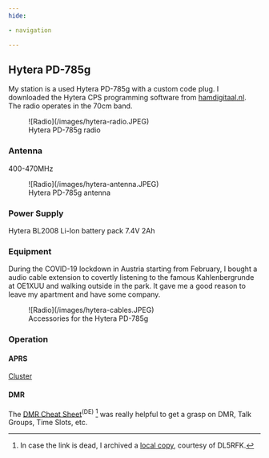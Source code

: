```yaml
---
hide:

- navigation

---
```


## Hytera PD-785g

My station is a used Hytera PD-785g with a custom code plug. I downloaded the Hytera CPS programming software
from [hamdigitaal.nl](https://www.hamdigitaal.nl/hytera-software-1/). The radio operates in the 70cm band.

<figure markdown>
  ![Radio](/images/hytera-radio.JPEG)
  <figcaption>Hytera PD-785g radio</figcaption>
</figure>

### Antenna

400-470MHz

<figure markdown>
  ![Radio](/images/hytera-antenna.JPEG)
  <figcaption>Hytera PD-785g antenna</figcaption>
</figure>

### Power Supply

Hytera BL2008 Li-Ion battery pack 7.4V 2Ah

### Equipment

During the COVID-19 lockdown in Austria starting from February, I bought a audio cable extension to covertly listening
to the famous Kahlenbergrunde at OE1XUU and walking outside in the park. It gave me a good reason to leave my apartment
and have some company.

<figure markdown>
  ![Radio](/images/hytera-cables.JPEG)
  <figcaption>Accessories for the Hytera PD-785g</figcaption>
</figure>

### Operation

#### APRS

[Cluster](https://aprs.fi/info/a/OE1WFM)

#### DMR

The [DMR Cheat Sheet](https://pool.dl5rfk.org/DMR-Cheatsheet.pdf)<sup>(DE)</sup> [^1] was really helpful to get a grasp
on DMR,
Talk Groups, Time Slots, etc.

[^1]: In case the link is dead, I archived a [local copy](/assets/mirror/DMR-Cheatsheet.pdf),
courtesy of DL5RFK.
